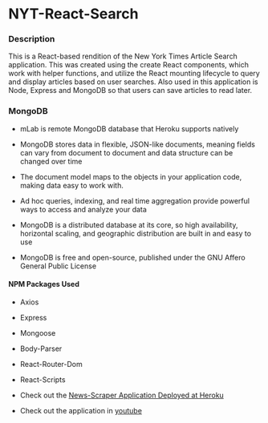 # **NYT-React-Search**

### **Description**

This is a React-based rendition of the New York Times Article Search application. This was created using the create React components, which work with helper functions, and utilize the React mounting lifecycle to query and display articles based on user searches. Also used in this application is Node, Express and MongoDB so that users can save articles to read later. 

### **MongoDB**

* mLab is remote MongoDB database that Heroku supports natively

* MongoDB stores data in flexible, JSON-like documents, meaning fields can vary from document to document and data structure can be changed over time

* The document model maps to the objects in your application code, making data easy to work with.

* Ad hoc queries, indexing, and real time aggregation provide powerful ways to access and analyze your data

* MongoDB is a distributed database at its core, so high availability, horizontal scaling, and geographic distribution are built in and easy to use

* MongoDB is free and open-source, published under the GNU Affero General Public License


#### NPM Packages Used

* Axios
* Express
* Mongoose
* Body-Parser
* React-Router-Dom
* React-Scripts

* Check out the [News-Scraper Application Deployed at Heroku](https://gentle-citadel-55468.herokuapp.com)

* Check out the application in [youtube](https://youtu.be/3OsYvHtNYL0)



